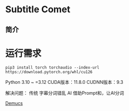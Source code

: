 # Subtitle Comet

## 简介


# 运行需求



```
pip3 install torch torchaudio --index-url https://download.pytorch.org/whl/cu126
```

Python 3.10 ~ =3.12
CUDA版本：11.8.0
CUDNN版本：9.3


解决问题：
传统 字幕分词错乱
AI 借助Prompt和，让AI分词


[Demucs](https://github.com/adefossez/demucs)

